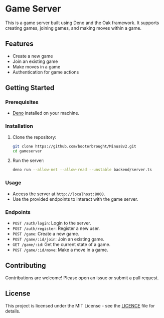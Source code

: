 # Game Server

This is a game server built using Deno and the Oak framework. It supports creating games, joining games, and making moves within a game.

## Features

- Create a new game
- Join an existing game
- Make moves in a game
- Authentication for game actions

## Getting Started

### Prerequisites

- [Deno](https://deno.land/) installed on your machine.

### Installation

1. Clone the repository:

   ```bash
   git clone https://github.com/booterbrought/Minus8v2.git
   cd gameserver
   ```

2. Run the server:

   ```bash
   deno run --allow-net --allow-read --unstable backend/server.ts
   ```

### Usage

- Access the server at `http://localhost:8000`.
- Use the provided endpoints to interact with the game server.

### Endpoints

- `POST /auth/login`: Login to the server.
- `POST /auth/register`: Register a new user.
- `POST /game`: Create a new game.
- `POST /game/:id/join`: Join an existing game.
- `GET /game/:id`: Get the current state of a game.
- `POST /game/:id/move`: Make a move in a game.

## Contributing

Contributions are welcome! Please open an issue or submit a pull request.

## License

This project is licensed under the MIT License - see the [LICENСE](LICENCE.md) file for details.
